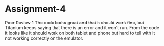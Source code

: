 # Assignment-4


Peer Review 1
The code looks great and that it should work fine, but Titanium keeps saying that there is an error and it won't run. From the code it looks like it should work on both tablet and phone but hard to tell with it not working correctly on the emulator. 
